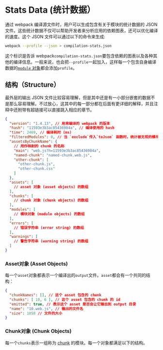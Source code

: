 # Stats Data \(统计数据）

通过 webpack 编译源文件时，用户可以生成包含有关于模块的统计数据的 JSON 文件。这些统计数据不仅可以帮助开发者来分析应用的依赖图表，还可以优化编译的速度。这个 JSON 文件可以通过以下的命令来生成:

```bash
webpack --profile --json > compilation-stats.json
```

这个标识是告诉 webpack`compilation-stats.json`要包含依赖的图表以及各种其他的编译信息。一般来说，也会把`--profile`一起加入，这样每一个包含自身编译数据的[`module` 对象](https://doc.webpack-china.org/api/stats/#modules-object)都会添加`profile`。

## 结构（Structure）

最外层的输出 JSON 文件比较容易理解，但是其中还是有一小部分嵌套的数据不是那么容易理解。不过放心，这其中的每一部分都在后面有更详细的解释，并且注释中还附带有超链接可以直接跳入相应的章节。

```json
{
  "version": "1.4.13", // 用来编译的 webpack 的版本
  "hash": "11593e3b3ac85436984a", // 编译使用的 hash
  "time": 2469, // 编译耗时 (ms)
  "filteredModules": 0, // 当 `exclude`传入`toJson` 函数时，统计被无视的模块的数量
  "assetsByChunkName": {
    // 用作映射的 chunk 的名称
    "main": "web.js?h=11593e3b3ac85436984a",
    "named-chunk": "named-chunk.web.js",
    "other-chunk": [
      "other-chunk.js",
      "other-chunk.css"
    ]
  },
  "assets": [
    // asset 对象 (asset objects) 的数组
  ],
  "chunks": [
    // chunk 对象 (chunk objects) 的数组
  ],
  "modules": [
    // 模块对象 (module objects) 的数组
  ],
  "errors": [
    // 错误字符串 (error string) 的数组
  ],
  "warnings": [
    // 警告字符串 (warning string) 的数组
  ]
}

```

### Asset对象 \(Asset Objects\)

每一个`asset`对象都表示一个编译出的`output`文件。`asset`都会有一个共同的结构：

```json
{
  "chunkNames": [], // 这个 asset 包含的 chunk
  "chunks": [ 10, 6 ], // 这个 asset 包含的 chunk 的 id
  "emitted": true, // 表示这个 asset 是否会让它输出到 output 目录
  "name": "10.web.js", // 输出的文件名
  "size": 1058 // 文件的大小
}
```

### Chunk对象 \(Chunk Objects\)

每一个`chunks`表示一组称为 [chunk](https://doc.webpack-china.org/glossary#c) 的模块。每一个对象都满足以下的结构。



